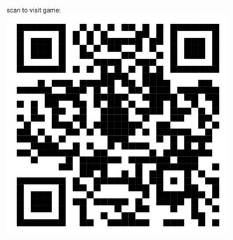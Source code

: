 scan to visit game:
<img src="./qrcode_263106116_cdce2484d52dc6ac67ab7ed655a9f9ce.png" width:250 height:250>
<!-- ![Screenshot](./qrcode_263106116_cdce2484d52dc6ac67ab7ed655a9f9ce.png) -->
